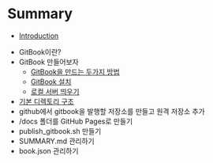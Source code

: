 # Summary

* [Introduction](README.md)

- GitBook이란?
- GitBook 만들어보자
	- [GitBook을 만드는 두가지 방법](/docs/howto-gitbook.md)
	- [GitBook 설치](/docs/howto-install-gitbook.md)
	- [로컬 서버 띄우기](/docs/howto-localserver.md)
- [기본 디렉토리 구조](/docs/directorymap.md)
- github에서 gitbook을 발행할 저장소를 만들고 원격 저장소 추가
- /docs 폴더를 GitHub Pages로 만들기
- publish_gitbook.sh 만들기
- SUMMARY.md 관리하기
- book.json 관리하기
